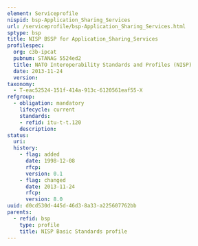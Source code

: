 ```yaml
---
element: Serviceprofile
nispid: bsp-Application_Sharing_Services
url: /serviceprofile/bsp-Application_Sharing_Services.html
sptype: bsp
title: NISP BSSP for Application_Sharing_Services
profilespec:
  org: c3b-ipcat
  pubnum: STANAG 5524ed2
  title: NATO Interoperability Standards and Profiles (NISP)
  date: 2013-11-24
  version: 
taxonomy:
  - T-eac52524-151f-414a-913c-6120561eaf55-X
refgroup:
  - obligation: mandatory
    lifecycle: current
    standards: 
    - refid: itu-t-t.120
    description: 
status:
  uri: 
  history: 
    - flag: added
      date: 1998-12-08
      rfcp: 
      version: 0.1
    - flag: changed
      date: 2013-11-24
      rfcp: 
      version: 8.0
uuid: d0cd530d-445d-46d3-8a33-a225607762bb
parents:
  - refid: bsp
    type: profile
    title: NISP Basic Standards profile
---
```

